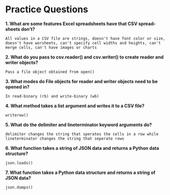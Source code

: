 # Practice Questions

**1. What are some features Excel spreadsheets have that CSV spread-sheets don’t?**

	All values in a CSV file are strings, doesn't have font color or size, doesn't have worsheets, can't specify cell widths and heights, can't merge cells, can't have images or charts

**2. What do you pass to csv.reader() and csv.writer() to create reader and writer objects?**

	Pass a file object obtained from open()

**3. What modes do File objects for reader and writer objects need to be opened in?**

	In read-binary (rb) and write-binary (wb)

**4. What method takes a list argument and writes it to a CSV file?**

	writerow()

**5. What do the delimiter and lineterminator keyword arguments do?**

	delimiter changes the string that sperates the cells in a row while lineterminator changes the string that seperate rows 	

**6. What function takes a string of JSON data and returns a Python data structure?**

	json.loads()

**7. What function takes a Python data structure and returns a string of JSON data?**

	json.dumps()
